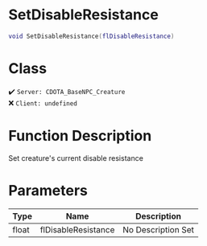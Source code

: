 # SetDisableResistance
```lua
void SetDisableResistance(flDisableResistance)
```
# Class
✔️ `Server: CDOTA_BaseNPC_Creature`  
❌ `Client: undefined`  

# Function Description
Set creature's current disable resistance
# Parameters
Type|Name|Description
--|--|--
float|flDisableResistance|No Description Set
